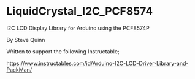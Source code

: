 LiquidCrystal_I2C_PCF8574
=====================
I2C LCD Display Library for Arduino using the PCF8574P

By Steve Quinn

Written to support the following Instructable;

https://www.instructables.com/id/Arduino-I2C-LCD-Driver-Library-and-PackMan/
